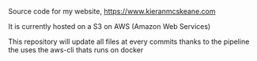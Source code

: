Source code for my website, https://www.kieranmcskeane.com

It is currently hosted on a S3 on AWS (Amazon Web Services)

This repository will update all files at every commits thanks to the pipeline the uses the aws-cli thats runs on docker  